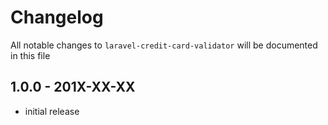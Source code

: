 # Changelog

All notable changes to `laravel-credit-card-validator` will be documented in this file

## 1.0.0 - 201X-XX-XX

- initial release
